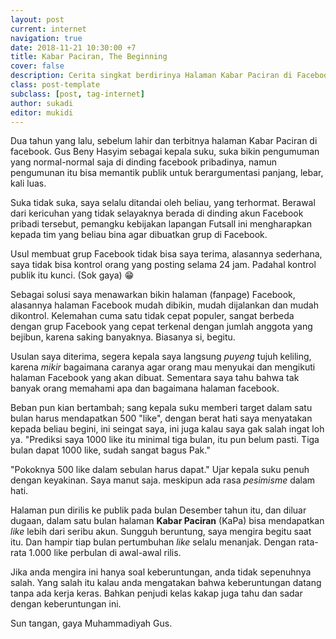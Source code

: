 ```yaml
---
layout: post
current: internet
navigation: true
date: 2018-11-21 10:30:00 +7
title: Kabar Paciran, The Beginning
cover: false
description: Cerita singkat berdirinya Halaman Kabar Paciran di Facebook
class: post-template
subclass: [post, tag-internet]
author: sukadi
editor: mukidi
---
```


Dua tahun yang lalu, sebelum lahir dan terbitnya halaman Kabar Paciran di facebook. Gus Beny Hasyim sebagai kepala suku, suka bikin pengumuman yang normal-normal saja di dinding facebook pribadinya, namun pengumunan itu bisa memantik publik untuk berargumentasi panjang, lebar, kali luas.

Suka tidak suka, saya selalu ditandai oleh beliau, yang terhormat. Berawal dari kericuhan yang tidak selayaknya berada di dinding akun Facebook pribadi tersebut, pemangku kebijakan lapangan Futsall ini mengharapkan kepada tim yang beliau bina agar dibuatkan grup di Facebook.

Usul membuat grup Facebook tidak bisa saya terima, alasannya sederhana, saya tidak bisa kontrol orang yang posting selama 24 jam. Padahal kontrol publik itu kunci. (Sok gaya) 😁

Sebagai solusi saya menawarkan bikin halaman (fanpage) Facebook, alasannya halaman Facebook mudah dibikin, mudah dijalankan dan mudah dikontrol. Kelemahan cuma satu tidak cepat populer, sangat berbeda dengan grup Facebook yang cepat terkenal dengan jumlah anggota yang bejibun, karena saking banyaknya. Biasanya si, begitu.

Usulan saya diterima, segera kepala saya langsung _puyeng_ tujuh keliling, karena _mikir_ bagaimana caranya agar orang mau menyukai dan mengikuti halaman Facebook yang akan dibuat. Sementara saya tahu bahwa tak banyak orang memahami apa dan bagaimana halaman facebook.

Beban pun kian bertambah; sang kepala suku memberi target dalam satu bulan harus mendapatkan 500 "like", dengan berat hati saya menyatakan kepada beliau begini, ini seingat saya, ini juga kalau saya gak salah ingat loh ya. "Prediksi saya 1000 like itu minimal tiga bulan, itu pun belum pasti. Tiga bulan dapat 1000 like, sudah sangat bagus Pak."

"Pokoknya 500 like dalam sebulan harus dapat." Ujar kepala suku penuh dengan keyakinan. Saya manut saja. meskipun ada rasa _pesimisme_ dalam hati.

Halaman pun dirilis ke publik pada bulan Desember tahun itu, dan diluar dugaan, dalam satu bulan halaman **Kabar Paciran** (KaPa) bisa mendapatkan _like_ lebih dari seribu akun. Sungguh beruntung, saya mengira begitu saat itu. Dan hampir tiap bulan pertumbuhan _like_ selalu menanjak. Dengan rata-rata 1.000 like perbulan di awal-awal rilis.

Jika anda mengira ini hanya soal keberuntungan, anda tidak sepenuhnya salah. Yang salah itu kalau anda mengatakan bahwa keberuntungan datang tanpa ada kerja keras. Bahkan penjudi kelas kakap juga tahu dan sadar dengan keberuntungan ini.

Sun tangan, gaya Muhammadiyah Gus.
